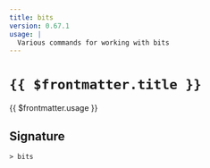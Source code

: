 ```yaml
---
title: bits
version: 0.67.1
usage: |
  Various commands for working with bits
---
```


# <code>{{ $frontmatter.title }}</code>

<div style='white-space: pre-wrap;'>{{ $frontmatter.usage }}</div>

## Signature

```> bits ```
